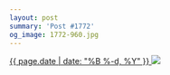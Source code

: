 ```yaml
---
layout: post
summary: 'Post #1772'
og_image: 1772-960.jpg
---
```


<p>
 <time>
  <a href="/1772">
   {{ page.date | date: "%B %-d, %Y" }}
  </a>
 </time>
 <a href="/1772">
  <img sizes="(min-width: 700px) 50vw, calc(100vw - 2rem)" src="{{ site.assets_url }}/1772-480.jpg" srcset="{{ site.assets_url }}/1772-240.jpg 240w, {{ site.assets_url }}/1772-480.jpg 480w, {{ site.assets_url }}/1772-720.jpg 720w, {{ site.assets_url }}/1772-960.jpg 960w"/>
 </a>
</p>
